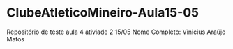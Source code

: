 # ClubeAtleticoMineiro-Aula15-05
Repositório de teste aula 4 ativiade 2 15/05
Nome Completo: Vinicius Araújo Matos